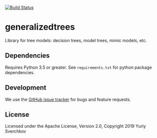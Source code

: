 [![Build Status](https://travis-ci.com/sverchkov/generalizedtrees.svg?branch=master)](https://travis-ci.com/sverchkov/generalizedtrees)

# generalizedtrees
Library for tree models: decision trees, model trees, mimic models, etc.

## Dependencies
Requires Python 3.5 or greater. See `requirements.txt` for python package dependencies.

## Development

We use the [GitHub issue tracker](https://github.com/sverchkov/generalizedtrees/issues) for bugs and feature requests.

## License
Licensed under the Apache License, Version 2.0, Copyright 2019 Yuriy Sverchkov
